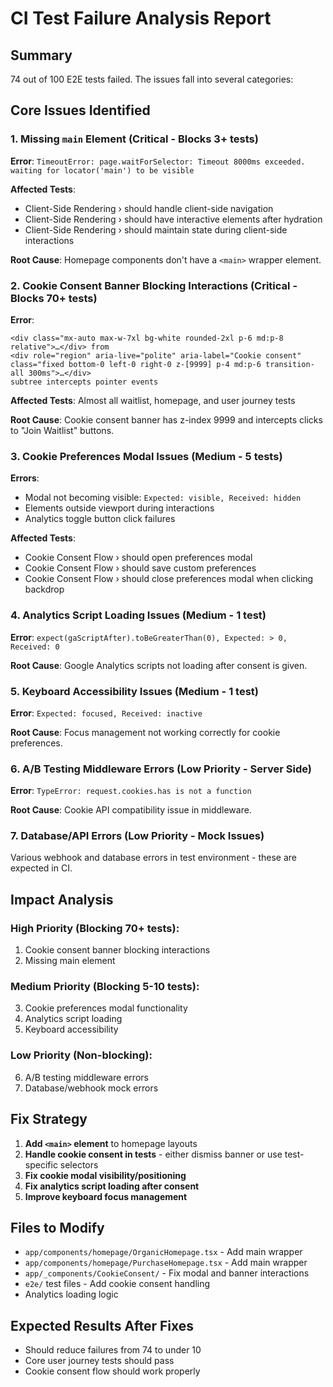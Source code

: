 # CI Test Failure Analysis Report

## Summary
74 out of 100 E2E tests failed. The issues fall into several categories:

## Core Issues Identified

### 1. **Missing `main` Element** (Critical - Blocks 3+ tests)
**Error**: `TimeoutError: page.waitForSelector: Timeout 8000ms exceeded. waiting for locator('main') to be visible`

**Affected Tests**:
- Client-Side Rendering › should handle client-side navigation
- Client-Side Rendering › should have interactive elements after hydration  
- Client-Side Rendering › should maintain state during client-side interactions

**Root Cause**: Homepage components don't have a `<main>` wrapper element.

### 2. **Cookie Consent Banner Blocking Interactions** (Critical - Blocks 70+ tests)
**Error**: 
```
<div class="mx-auto max-w-7xl bg-white rounded-2xl p-6 md:p-8 relative">…</div> from 
<div role="region" aria-live="polite" aria-label="Cookie consent" class="fixed bottom-0 left-0 right-0 z-[9999] p-4 md:p-6 transition-all 300ms">…</div> 
subtree intercepts pointer events
```

**Affected Tests**: Almost all waitlist, homepage, and user journey tests

**Root Cause**: Cookie consent banner has z-index 9999 and intercepts clicks to "Join Waitlist" buttons.

### 3. **Cookie Preferences Modal Issues** (Medium - 5 tests)
**Errors**:
- Modal not becoming visible: `Expected: visible, Received: hidden`
- Elements outside viewport during interactions
- Analytics toggle button click failures

**Affected Tests**:
- Cookie Consent Flow › should open preferences modal
- Cookie Consent Flow › should save custom preferences
- Cookie Consent Flow › should close preferences modal when clicking backdrop

### 4. **Analytics Script Loading Issues** (Medium - 1 test)
**Error**: `expect(gaScriptAfter).toBeGreaterThan(0), Expected: > 0, Received: 0`

**Root Cause**: Google Analytics scripts not loading after consent is given.

### 5. **Keyboard Accessibility Issues** (Medium - 1 test)
**Error**: `Expected: focused, Received: inactive`

**Root Cause**: Focus management not working correctly for cookie preferences.

### 6. **A/B Testing Middleware Errors** (Low Priority - Server Side)
**Error**: `TypeError: request.cookies.has is not a function`

**Root Cause**: Cookie API compatibility issue in middleware.

### 7. **Database/API Errors** (Low Priority - Mock Issues)
Various webhook and database errors in test environment - these are expected in CI.

## Impact Analysis

### High Priority (Blocking 70+ tests):
1. Cookie consent banner blocking interactions
2. Missing main element

### Medium Priority (Blocking 5-10 tests):
3. Cookie preferences modal functionality
4. Analytics script loading
5. Keyboard accessibility

### Low Priority (Non-blocking):
6. A/B testing middleware errors
7. Database/webhook mock errors

## Fix Strategy

1. **Add `<main>` element** to homepage layouts
2. **Handle cookie consent in tests** - either dismiss banner or use test-specific selectors  
3. **Fix cookie modal visibility/positioning**
4. **Fix analytics script loading after consent**
5. **Improve keyboard focus management**

## Files to Modify

- `app/components/homepage/OrganicHomepage.tsx` - Add main wrapper
- `app/components/homepage/PurchaseHomepage.tsx` - Add main wrapper
- `app/_components/CookieConsent/` - Fix modal and banner interactions
- `e2e/` test files - Add cookie consent handling
- Analytics loading logic

## Expected Results After Fixes
- Should reduce failures from 74 to under 10
- Core user journey tests should pass
- Cookie consent flow should work properly
